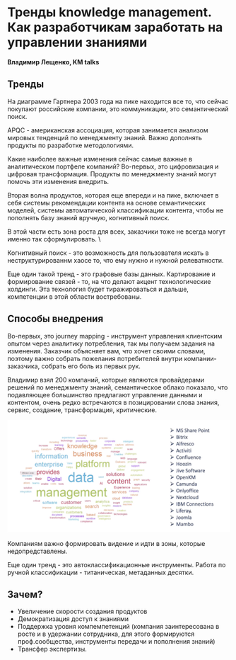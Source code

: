 # Тренды knowledge management. Как разработчикам заработать на управлении знаниями

**Владимир Лещенко, KM talks**

## Тренды

На диаграмме Гартнера 2003 года на пике находится все то, что сейчас покупают российские компании, это коммуникации, это семантический поиск. 

APQC - американская ассоциация, которая занимается анализом мировых тенденций по менеджменту знаний. 
Важно дополнять продукты по разработке методологиями. 

Какие наиболее важные изменения сейчас самые важные в аналитическом портфеле компаний? Во-первых, это цифровизация и цифровая трансформация. Продукты по менеджменту знаний могут помочь эти изменения внедрить. 

Вторая волна продуктов, которая еще впереди и на пике, включает в себя системы рекомендации контента на основе семантических моделей, системы автоматической классификации контента, чтобы не пополнять базу знаний вручную, когнитивный поиск. 

В этой части есть зона роста для всех, заказчики тоже не всегда могут именно так сформулировать. \

Когнитивный поиск - это возможность для пользователя искать в неструктурированнм хаосе то, что ему нужно и нужной релеватности. 

Еще один такой тренд - это графовые базы данных. Картирование и формирование связей - то, на что делают акцент технологические холдинги. Эта технология будет тиражироваться и дальше, компетенции в этой области востребованы. 

## Способы внедрения

Во-первых, это journey mapping - инструмент управления клиентским опытом через аналитику потребления, так мы получаем задания на изменения. Заказчик объясняет вам, что хочет своими словами, поэтому важно собрать пожелания потребителей внутри компании-заказчика, собрать его боль из первых рук.

Владимир взял 200 компаний, которые являются провайдерами решений по менеджменту знаний, семантическое облако показало, что подавляющее большинство предлагают управление данными и контентом, очень редко встречаются в позицировании слова знания, сервис, создание, трансформация, критические. 

![trends](.static/trends-semantic.png)

Компаниям важно формировать видение и идти в зоны, которые недопредставлены. 

Еще один тренд - это автоклассификационные инструменты. Работа по ручной классификации - титаническая, метаданных десятки. 

## Зачем?

* Увеличение скорости создания продуктов
* Демократизация доступ к знаниями
* Поддержка уровня компемпетенций (компания заинтересована в росте и в удержании сотрудника, для этого формируются проф.сообщества, инструменты передачи и пополнения знаний)
* Трансфер экспертизы.

